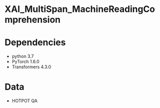 # XAI_MultiSpan_MachineReadingComprehension


# Dependencies
* python 3.7
* PyTorch 1.6.0
* Transformers 4.3.0

# Data
* HOTPOT QA
